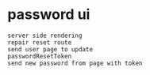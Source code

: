 # password ui

    server side rendering
    repair reset route
    send user page to update
    passwordResetToken
    send new password from page with token
